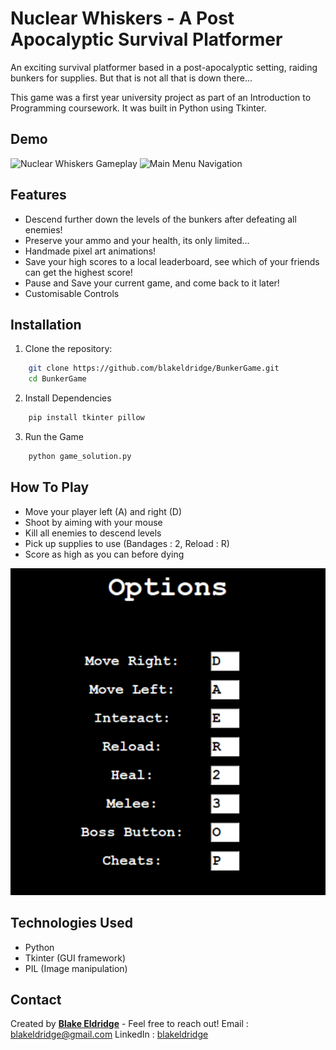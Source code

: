 # Nuclear Whiskers - A Post Apocalyptic Survival Platformer

An exciting survival platformer based in a post-apocalyptic setting, raiding bunkers for supplies. But that is not all that is down there...

This game was a first year university project as part of an Introduction to Programming coursework. It was built in Python using Tkinter.

## Demo
![Nuclear Whiskers Gameplay](ReadMeImages/demo1.gif)
![Main Menu Navigation](ReadMeImages/demo2.gif)

## Features
- Descend further down the levels of the bunkers after defeating all enemies!
- Preserve your ammo and your health, its only limited...
- Handmade pixel art animations!
- Save your high scores to a local leaderboard, see which of your friends can get the highest score!
- Pause and Save your current game, and come back to it later!
- Customisable Controls

## Installation
1. Clone the repository:
```sh
    git clone https://github.com/blakeldridge/BunkerGame.git
    cd BunkerGame
```

2. Install Dependencies
```sh
    pip install tkinter pillow
```

3. Run the Game
```sh
    python game_solution.py
```

## How To Play
- Move your player left (A) and right (D)
- Shoot by aiming with your mouse
- Kill all enemies to descend levels
- Pick up supplies to use (Bandages : 2, Reload : R)
- Score as high as you can before dying

![Controls](ReadMeImages/controls.png)

## Technologies Used
- Python
- Tkinter (GUI framework)
- PIL (Image manipulation)

## Contact
Created by **[Blake Eldridge](https://github.com/blakeldridge)** - Feel free to reach out!
Email : blakeldridge@gmail.com
LinkedIn : [blakeldridge](https://www.linkedin.com/in/blake-eldridge/)
